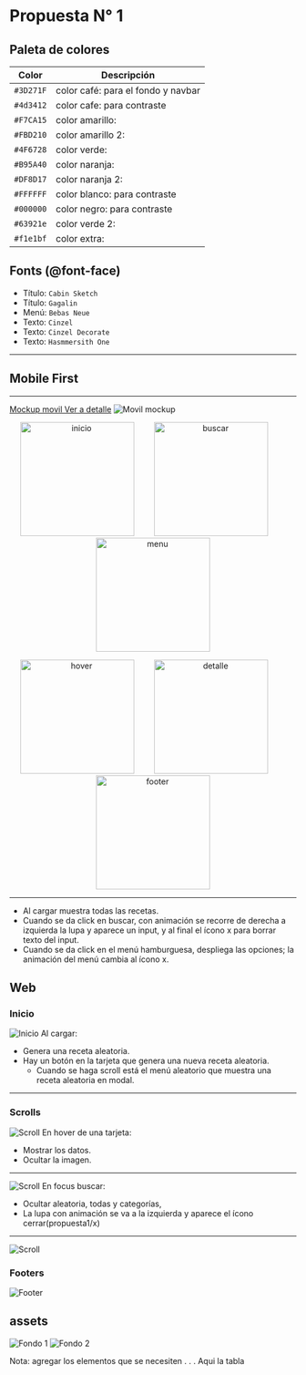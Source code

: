 # Propuesta N° 1

## Paleta de colores
| Color | Descripción |
|-------|-------------|
| `#3D271F` | color café: para el fondo y navbar |
| `#4d3412` | color cafe: para contraste |
| `#F7CA15` | color amarillo: |
| `#FBD210` | color amarillo 2:  |
| `#4F6728` | color verde:  |
| `#B95A40` | color naranja:  |
| `#DF8D17` | color naranja 2:  |
| `#FFFFFF` | color blanco: para contraste |
| `#000000` | color negro: para contraste |
| `#63921e` | color verde 2: |
| `#f1e1bf` | color extra: |


## Fonts (@font-face)
* Título: `Cabin Sketch`
* Título: `Gagalin`
* Menú: `Bebas Neue`
* Texto: `Cinzel`
* Texto: `Cinzel Decorate`
* Texto: `Hasmmersith One`

---
## Mobile First
---
[Mockup movil  Ver a detalle](propuesta1/movil-mockup.pdf)
![Movil mockup](propuesta1/movil-mockup.png)

<!-- ![Inicio](propuesta1/movil-inicio.png) -->
<p align="center">
  <img src="propuesta1/movil-inicio.png" alt="inicio" heigth="200px" width="200px">
&nbsp; &nbsp; &nbsp; &nbsp;
  <img src="propuesta1/movil-buscar.png" alt="buscar" heigth="200px" width="200px">
 &nbsp; &nbsp; &nbsp; &nbsp;
 <img src="propuesta1/movil-menu.png" alt="menu" heigth="200px" width="200px">
</p>

<p align="center">
  <img src="propuesta1/movil-hover.png" alt="hover" heigth="200px" width="200px">
&nbsp; &nbsp; &nbsp; &nbsp;
  <img src="propuesta1/movil-detalle.png" alt="detalle" heigth="200px" width="200px">
 &nbsp; &nbsp; &nbsp; &nbsp;
 <img src="propuesta1/movil-footer.png" alt="footer" heigth="200px" width="200px">
</p>

 
 

---

* Al cargar muestra todas las recetas.
* Cuando se da click en buscar, con animación se recorre de derecha a izquierda la lupa y aparece un input, y al final el ícono x para borrar texto del input.
* Cuando se da click en el menú hamburguesa, despliega las opciones; la animación del menú cambia al ícono x.


## Web
### Inicio
![Inicio](propuesta1/web-inicio.png)
Al cargar:
 - Genera una receta aleatoria.
 - Hay un botón en la tarjeta que genera una nueva receta aleatoria.
   - Cuando se haga scroll está el menú aleatorio que muestra una receta aleatoria en modal.

---


### Scrolls
![Scroll](propuesta1/web-scroll1.png)
En hover de una tarjeta:
 - Mostrar los datos.
 - Ocultar la imagen.

---


![Scroll](propuesta1/web-scroll2.png)
En focus buscar:
 - Ocultar aleatoria, todas y categorías, 
 - La lupa con animación se va a la izquierda y aparece el ícono cerrar(propuesta1/x)

---


![Scroll](propuesta1/web-scroll3.png)

### Footers
![Footer](propuesta1/web-footer.png)





## assets
![Fondo 1](propuesta1/fondo1.jpg)
![Fondo 2](propuesta1/fondo2.jpeg)

Nota: agregar los elementos que se necesiten
.
.
.
Aqui la tabla
